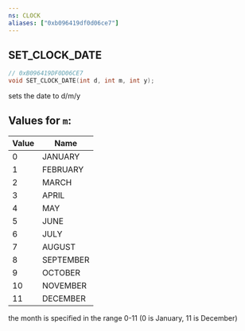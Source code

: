 ```yaml
---
ns: CLOCK
aliases: ["0xb096419df0d06ce7"]
---
```

## SET_CLOCK_DATE

```c
// 0xB096419DF0D06CE7
void SET_CLOCK_DATE(int d, int m, int y);
```

sets the date to d/m/y

## Values for `m`:
| Value | Name |
| --- | --- |
| 0 | JANUARY |
| 1 | FEBRUARY |
| 2 | MARCH |
| 3 | APRIL |
| 4 | MAY |
| 5 | JUNE |
| 6 | JULY |
| 7 | AUGUST |
| 8 | SEPTEMBER |
| 9 | OCTOBER |
| 10 | NOVEMBER |
| 11 | DECEMBER |


the month is specified in the range 0-11 (0 is January, 11 is December)

